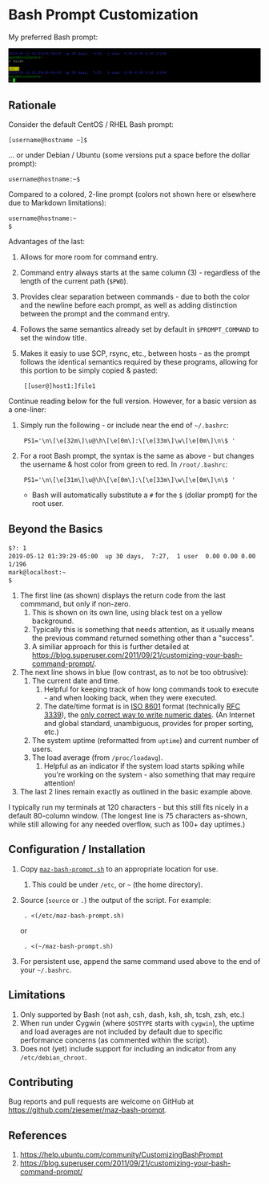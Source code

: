 # Bash Prompt Customization

My preferred Bash prompt:

![Bash Prompt Sample](Sample.png)

## Rationale

Consider the default CentOS / RHEL Bash prompt:

	[username@hostname ~]$ 

... or under Debian / Ubuntu (some versions put a space before the dollar prompt):

	username@hostname:~$ 

Compared to a colored, 2-line prompt (colors not shown here or elsewhere due to Markdown limitations):

	username@hostname:~
	$

Advantages of the last:

1. Allows for more room for command entry.
2. Command entry always starts at the same column (3) - regardless of the length of the current path (`$PWD`).
3. Provides clear separation between commands - due to both the color and the newline before each prompt, as well as adding distinction between the prompt and the command entry.
4. Follows the same semantics already set by default in `$PROMPT_COMMAND` to set the window title.
5. Makes it easiy to use SCP, rsync, etc., between hosts - as the prompt follows the identical semantics required by these programs, allowing for this portion to be simply copied & pasted:

		[[user@]host1:]file1

Continue reading below for the full version.  However, for a basic version as a one-liner:

1. Simply run the following - or include near the end of `~/.bashrc`:

		PS1='\n\[\e[32m\]\u@\h\[\e[0m\]:\[\e[33m\]\w\[\e[0m\]\n\$ '

2. For a root Bash prompt, the syntax is the same as above - but changes the username & host color from green to red.  In `/root/.bashrc`:

		PS1='\n\[\e[31m\]\u@\h\[\e[0m\]:\[\e[33m\]\w\[\e[0m\]\n\$ '

	* Bash will automatically substitute a `#` for the `$` (dollar prompt) for the root user.

## Beyond the Basics

	$?: 1
	2019-05-12 01:39:29-05:00  up 30 days,  7:27,  1 user  0.00 0.00 0.00 1/196
	mark@localhost:~
	$

1. The first line (as shown) displays the return code from the last commmand, but only if non-zero.
	1. This is shown on its own line, using black test on a yellow background.
	2. Typically this is something that needs attention, as it usually means the previous command returned something other than a "success".
	3. A similiar approach for this is further detailed at <https://blog.superuser.com/2011/09/21/customizing-your-bash-command-prompt/>.
2. The next line shows in blue (low contrast, as to not be too obtrusive):
	1. The current date and time.
		1. Helpful for keeping track of how long commands took to execute - and when looking back, when they were executed.
		2. The date/time format is in [ISO 8601](https://en.wikipedia.org/wiki/ISO_8601) format (technically [RFC 3339](https://tools.ietf.org/html/rfc3339)), the [only correct way to write numeric dates](https://xkcd.com/1179/).  (An Internet and global standard, unambiguous, provides for proper sorting, etc.)
	2. The system uptime (reformatted from `uptime`) and current number of users.
	3. The load average (from `/proc/loadavg`).
		1. Helpful as an indicator if the system load starts spiking while you're working on the system - also something that may require attention!
3. The last 2 lines remain exactly as outlined in the basic example above.

I typically run my terminals at 120 characters - but this still fits nicely in a default 80-column window.  (The longest line is 75 characters as-shown, while still allowing for any needed overflow, such as 100+ day uptimes.)

## Configuration / Installation

1. Copy [`maz-bash-prompt.sh`](maz-bash-prompt.sh) to an appropriate location for use.
	1. This could be under `/etc`, or `~` (the home directory).
2. Source (`source` or `.`) the output of the script.  For example:

		. <(/etc/maz-bash-prompt.sh)
	or

		. <(~/maz-bash-prompt.sh)
3. For persistent use, append the same command used above to the end of your `~/.bashrc`.

## Limitations

1. Only supported by Bash (not ash, csh, dash, ksh, sh, tcsh, zsh, etc.)
2. When run under Cygwin (where `$OSTYPE` starts with `cygwin`), the uptime and load averages are not included by default due to specific performance concerns (as commented within the script).
3. Does not (yet) include support for including an indicator from any `/etc/debian_chroot`.

## Contributing

Bug reports and pull requests are welcome on GitHub at <https://github.com/ziesemer/maz-bash-prompt>.

## References

1. <https://help.ubuntu.com/community/CustomizingBashPrompt>
2. <https://blog.superuser.com/2011/09/21/customizing-your-bash-command-prompt/>
